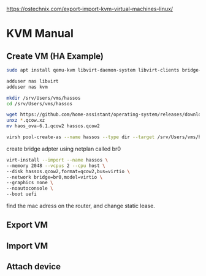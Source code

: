 https://ostechnix.com/export-import-kvm-virtual-machines-linux/

# KVM Manual

## Create VM (HA Example)
```sh
sudo apt install qemu-kvm libvirt-daemon-system libvirt-clients bridge-utils ovmf virtinst
```
```sh
adduser nas libvirt
adduser nas kvm
```

```sh
mkdir /srv/Users/vms/hassos
cd /srv/Users/vms/hassos
```

```sh
wget https://github.com/home-assistant/operating-system/releases/download/6.1/haos_ova-6.1.qcow2.xz
unxz *.qcow.xz
mv haos_ova-6.1.qcow2 hassos.qcow2
```

```sh
virsh pool-create-as --name hassos --type dir --target /srv/Users/vms/hassos
```

create bridge adpter using netplan called br0

```sh
virt-install --import --name hassos \
--memory 2048 --vcpus 2 --cpu host \
--disk hassos.qcow2,format=qcow2,bus=virtio \
--network bridge=br0,model=virtio \
--graphics none \
--noautoconsole \
--boot uefi
```

find the mac adress on the router, and change static lease.

## Export VM

## Import VM

## Attach device
